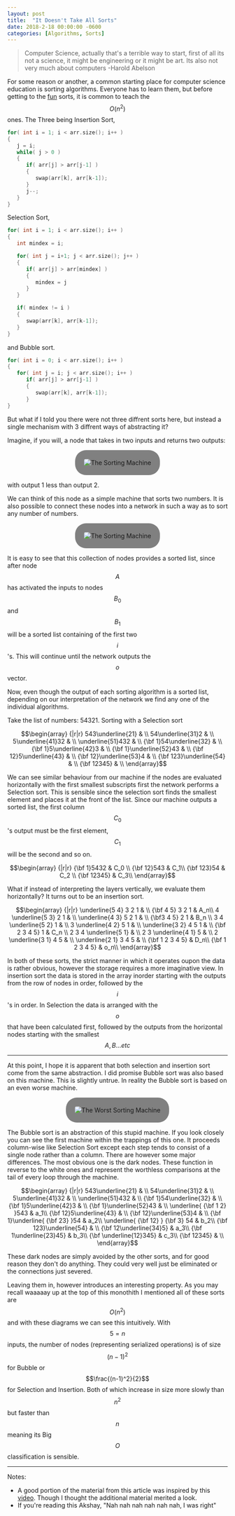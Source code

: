 ```yaml
---
layout: post
title:  "It Doesn't Take All Sorts"
date: 2018-2-18 00:00:00 -0600
categories: [Algorithms, Sorts]
---
```


>Computer Science, actually that's a terrible way to start, first of all its not a science,
> it might be engineering or it might be art. Its also not very much about computers -Harold Abelson

For some reason or another, a common starting place for computer science education is sorting algorithms.
Everyone has to learn them, but before getting to the [fun](https://en.wikipedia.org/wiki/Sorting_algorithm#Efficient_sorts) sorts, it is common to teach the $$O(n^2)$$ ones.
The Three being Insertion Sort,
```c++
for( int i = 1; i < arr.size(); i++ )
{
   j = i;
   while( j > 0 )
   {
      if( arr[j] > arr[j-1] )
      {
         swap(arr[k], arr[k-1]);
      }
      j--;
   }
}
``` 
Selection Sort, 
```c++
for( int i = 1; i < arr.size(); i++ )
{
   int mindex = i;

   for( int j = i+1; j < arr.size(); j++ )
   {
      if( arr[j] > arr[mindex] )
      {
         mindex = j
      }
   }

   if( mindex != i )
   {
      swap(arr[k], arr[k-1]);
   }
}
```
and Bubble sort.
```c++
for( int i = 0; i < arr.size(); i++ )
{
   for( int j = i; j < arr.size(); i++ )
      if( arr[j] > arr[j-1] )
      {
         swap(arr[k], arr[k-1]);
      }
}
```

But what if I told you there were not three diffrent sorts here, but instead a single mechanism with 3 diffrent ways of abstracting it?

Imagine, if you will, a node that takes in two inputs and returns two outputs:

<center>
<img class="centered" style="background-color: gray; border-radius: 25px; padding: 20px" src="{{ "/assets/posts/sorts/node.svg" | prepend: site.baseurl }}" alt="The Sorting Machine">
</center>

with output 1 less than output 2.

We can think of this node as a simple machine that sorts two numbers.
It is also possible to connect these nodes into a network in such a way as to sort any number of numbers.

<center>
<img class="centered" style="background-color: gray; border-radius: 25px; padding: 20px" src="{{ "/assets/posts/sorts/machine.svg" | prepend: site.baseurl }}" alt="The Sorting Machine">
</center>

It is easy to see that this collection of nodes provides a sorted list, since after node $$A$$ has activated the inputs to nodes $$B_0$$ and $$B_1$$ will be a sorted list containing of the first two $$i$$'s.
This will continue until the network outputs the $$o$$ vector.

Now, even though the output of each sorting algorithm is a sorted list, depending on our interpretation of the network we find any one of the individual algorithms.

Take the list of numbers: 54321. Sorting with a Selection sort

$$\begin{array} {|r|r}
543\underline{21} & \\
54\underline{31}2 & \\
5\underline{41}32 & \\
\underline{51}432 & \\
{\bf 1}54\underline{32} & \\
{\bf 1}5\underline{42}3 & \\
{\bf 1}\underline{52}43 & \\
{\bf 12}5\underline{43} & \\
{\bf 12}\underline{53}4 & \\
{\bf 123}\underline{54} & \\
{\bf 12345} & \\
\end{array}$$

We can see similar behaviour from our machine if the nodes are evaluated horizontally with the first smallest subscripts first the network performs a Selection sort.
This is sensible since the selection sort finds the smallest element and places it at the front of the list.
Since our machine outputs a sorted list, the first column $$C_0$$'s output must be the first element, $$C_1$$ will be the second and so on.

$$\begin{array} {|r|r}
{\bf 1}5432 & C_0 \\
{\bf 12}543 & C_1\\
{\bf 123}54 & C_2 \\
{\bf 12345} & C_3\\
\end{array}$$

What if instead of interpreting the layers vertically, we evaluate them horizontally? 
It turns out to be an insertion sort.

$$\begin{array} {|r|r}
\underline{5 4} 3 2 1 & \\
{\bf 4 5} 3 2 1 & A_n\\
4 \underline{5 3} 2 1 & \\
\underline{4 3} 5 2 1 & \\
 {\bf3 4 5} 2 1 & B_n \\
3 4 \underline{5 2} 1 & \\
3 \underline{4 2} 5 1 & \\
\underline{3 2} 4 5 1 & \\
{\bf 2 3 4 5} 1 & C_n \\
2 3 4 \underline{5 1} & \\
2 3 \underline{4 1} 5 & \\
2 \underline{3 1} 4 5 & \\
\underline{2 1} 3 4 5 & \\
{\bf 1 2 3 4 5} & D_n\\
{\bf 1 2 3 4 5} & o_n\\
\end{array}$$

In both of these sorts, the strict manner in which it operates oupon the data is rather obvious, however the storage requires a more imaginative view.
In insertion sort the data is stored in the array inorder starting with the outputs from the row of nodes in order, followed by the $$i$$'s in order.
In Selection the data is arranged with the $$o$$ that have been calculated first, followed by the outputs from the horizontal nodes starting with the smallest $$A,B...etc$$

---

At this point, I hope it is apparent that both selection and insertion sort come from the same abstraction. 
I did promise Bubble sort was also based on this machine.
This is slightly untrue.
In reality the Bubble sort is based on an even worse machine.

<center>
<img class="centered" style="background-color: gray; border-radius: 25px; padding: 20px" src="{{ "/assets/posts/sorts/bubble.svg" | prepend: site.baseurl }}" alt="The Worst Sorting Machine">
</center>

The Bubble sort is an abstraction of this stupid machine. 
If you look closely you can see the first machine within the trappings of this one.
It proceeds column-wise like Selection Sort except each step tends to consist of a single node rather than a column.
There are however some major differences.
The most obvious one is the dark nodes. These function in reverse to the white ones and represent the worthless comparisons at the tail of every loop through the machine.

$$\begin{array} {|r|r}
543\underline{21} & \\
54\underline{31}2 & \\
5\underline{41}32 & \\
\underline{51}432 & \\
{\bf 1}54\underline{32} & \\
{\bf 1}5\underline{42}3 & \\
{\bf 1}\underline{52}43 & \\
\underline{ {\bf 1 2} }543 & a_1\\
{\bf 12}5\underline{43} & \\
{\bf 12}\underline{53}4 & \\
{\bf 1}\underline{ {\bf 23} }54 & a_2\\
\underline{ {\bf 12} } {\bf 3} 54 & b_2\\
{\bf 123}\underline{54} & \\
{\bf 12\underline{34}5} & a_3\\
{\bf 1\underline{23}45} & b_3\\
{\bf \underline{12}345} & c_3\\
{\bf 12345} & \\
\end{array}$$

These dark nodes are simply avoided by the other sorts, and for good reason they don't do anything. They could very well just be eliminated or the connections just severed.

Leaving them in, however introduces an interesting property.
As you may recall waaaaay up at the top of this monothith I mentioned all of these sorts are $$O(n^2)$$ and with these diagrams we can see this intuitively.
With $$5=n$$ inputs, the number of nodes (representing serialized operations) is of size $$ (n-1)^2 $$ for Bubble or $$\frac{(n-1)^2}{2}$$ for Selection and Insertion.
Both of which increase in size more slowly than $$n^2$$ but faster than $$n$$ meaning its Big $$O$$ classification is sensible.


---
Notes:
* A good portion of the material from this article was inspired by this [video](https://www.youtube.com/watch?v=pcJHkWwjNl4). Though I thought the additional material merited a look.
* If you're reading this Akshay, "Nah nah nah nah nah nah, I was right"

